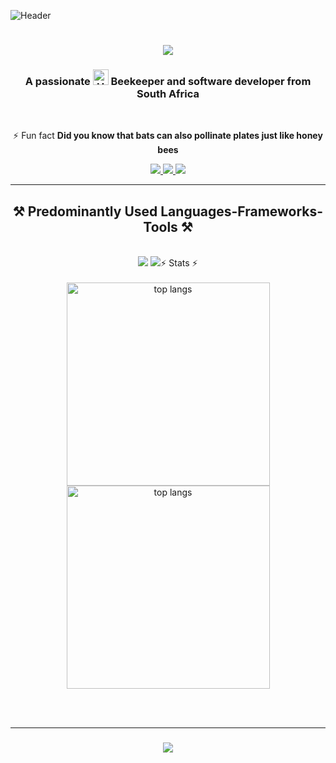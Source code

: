 


![Header](https://user-images.githubusercontent.com/74038190/241765440-80728820-e06b-4f96-9c9e-9df46f0cc0a5.gif)
<h1 align="center">
    <img src="https://readme-typing-svg.herokuapp.com/?font=Righteous&size=35&center=true&vCenter=true&width=500&height=70&duration=4000&lines=Hi+There!+👋;+I'm+Kagisho+Phahlamohlaka!;" />
</h1>

<h3 align="center">A passionate <img src="https://raw.githubusercontent.com/Tarikul-Islam-Anik/Animated-Fluent-Emojis/master/Emojis/Animals/Honeybee.png" alt="Honeybee" width="25" height="25" /> Beekeeper and software developer from South Africa</h3>

<br/>

<div align="center">
 
  ⚡ Fun fact **Did you know that bats can also pollinate plates just like honey bees**
 
 </div>

 <div align="center"> 
  <a href="mailto:kagishoph@outlook.com">
    <img src="https://img.shields.io/badge/Outlook-333333?style=for-the-badge&logo=gmail&logoColor=green" />
  </a>
  <a href="https://www.linkedin.com/in/kagisho-phahlamohlaka-50130b192/" target="_blank">
    <img src="https://img.shields.io/badge/LinkedIn-0077B5?style=for-the-badge&logo=linkedin&logoColor=white" target="_blank" />
  </a>
  <a href="https://www.kagishoph.co.za" target="_blank">
     <img src="https://img.shields.io/badge/Portfolio-FF5722?style=for-the-badge&logo=todoist&logoColor=white" target="_blank" /> <!-- sqlite, safari, google-chrome are other good icon options -->
  </a>
</div>

<hr/>
 
<h2 align="center">⚒️ Predominantly Used Languages-Frameworks-Tools ⚒️</h2>
<br/>
<div align="center">
    <img src="https://skillicons.dev/icons?i=msexcel,mssql,vscode,visualstudio,github" />
    <img src="https://skillicons.dev/icons?i=python, /><br>
</div>

<br/>


<hr/>

<h2 align="center">⚡ Stats ⚡</h2>
<br>
<div align=center>
  
  <br/>
  <img width=325 align="center" src="https://github-contributor-stats.vercel.app/api?username=taumang&limit=5&theme=dark&combine_all_yearly_contributions=true" alt="top langs" />
  <img width=325 align="center" src="https://github-readme-stats.vercel.app/api?username=taumang&theme=prussian&hide_border=true&include_all_commits=true&count_private=true" alt="top langs" />
 
</div>

<br/><br/>
<hr/>

<h3 align="center">
    <img src="https://readme-typing-svg.herokuapp.com/?font=Righteous&size=25&center=true&vCenter=true&width=500&height=70&duration=4000&lines=Thanks+for+visiting!+✌️;+Shoot+me+a+message+on+Linkedin!;I'm+always+down+to+collab+:)">
</h3>

<br/>
